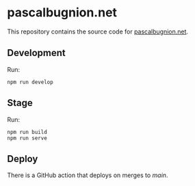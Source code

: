 
# pascalbugnion.net

This repository contains the source code for [pascalbugnion.net](https://pascalbugnion.net).

## Development

Run:

```
npm run develop
```

## Stage

Run:

```
npm run build
npm run serve
```

## Deploy

There is a GitHub action that deploys on merges to _main_.
